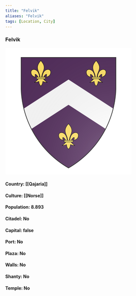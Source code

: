```yaml
---
title: "Felvik"
aliases: "Felvik"
tags: [Location, City]
---
```

### Felvik
![](attachment/da58f07c5aef2da956cf1a96ff71ba9d.svg)

#### Country: [[Qajaria]]

#### Culture: [[Norse]]

#### Population: 8.893

#### Citadel: No

#### Capital: false

#### Port: No

#### Plaza: No

#### Walls: No

#### Shanty: No

#### Temple: No

